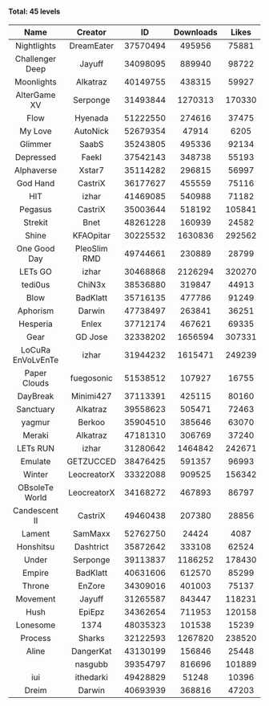 #### Total: 45 levels

| Name | Creator | ID | Downloads | Likes |
|:---:|:---:|:---:|:---:|:---:|
| Nightlights | DreamEater | 37570494 | 495956 | 75881
| Challenger Deep | Jayuff | 34098095 | 889940 | 98722
| Moonlights | Alkatraz | 40149755 | 438315 | 59927
| AlterGame XV | Serponge | 31493844 | 1270313 | 170330
| Flow | Hyenada | 51222550 | 274616 | 37475
| My Love | AutoNick | 52679354 | 47914 | 6205
| Glimmer | SaabS | 35243805 | 495336 | 92134
| Depressed | FaekI | 37542143 | 348738 | 55193
| Alphaverse | Xstar7 | 35114282 | 296815 | 56997
| God Hand | CastriX | 36177627 | 455559 | 75116
| HIT | izhar | 41469085 | 540988 | 71182
| Pegasus | CastriX | 35003644 | 518192 | 105841
| Strekit | Bnet | 48261228 | 160939 | 24582
| Shine | KFAOpitar | 30225532 | 1630836 | 292562
| One Good Day | PleoSlim RMD | 49744661 | 230889 | 28799
| LETs GO | izhar | 30468868 | 2126294 | 320270
| tedi0us | ChiN3x | 38536880 | 319847 | 44913
| Blow | BadKlatt | 35716135 | 477786 | 91249
| Aphorism | Darwin | 47738497 | 263841 | 36251
| Hesperia | Enlex | 37712174 | 467621 | 69335
| Gear | GD Jose | 32338202 | 1656594 | 307331
| LoCuRa EnVoLvEnTe | izhar | 31944232 | 1615471 | 249239
| Paper Clouds | fuegosonic | 51538512 | 107927 | 16755
| DayBreak | Minimi427 | 37113391 | 425115 | 80160
| Sanctuary | Alkatraz | 39558623 | 505471 | 72463
| yagmur | Berkoo | 35904510 | 385646 | 63070
| Meraki | Alkatraz | 47181310 | 306769 | 37240
| LETs  RUN | izhar | 31280642 | 1464842 | 242671
| Emulate | GETZUCCED | 38476425 | 591357 | 96993
| Winter | LeocreatorX | 33322088 | 909525 | 156342
| OBsoleTe World | LeocreatorX | 34168272 | 467893 | 86797
| Candescent II | CastriX | 49460438 | 207380 | 28856
| Lament | SamMaxx | 52762750 | 24424 | 4087
| Honshitsu | Dashtrict | 35872642 | 333108 | 62524
| Under | Serponge | 39113837 | 1186252 | 178430
| Empire | BadKlatt | 40631606 | 612570 | 85299
| Throne | EnZore | 34309016 | 401003 | 75137
| Movement | Jayuff | 31265587 | 843447 | 118231
| Hush | EpiEpz | 34362654 | 711953 | 120158
| Lonesome | 1374 | 48035323 | 101538 | 15239
| Process | Sharks | 32122593 | 1267820 | 238520
| Aline | DangerKat | 43130199 | 156846 | 25448
|   | nasgubb | 39354797 | 816696 | 101889
| iui | ithedarki | 49428829 | 51248 | 10396
| Dreim | Darwin | 40693939 | 368816 | 47203
